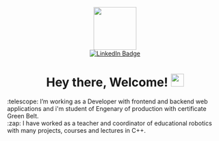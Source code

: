<div id="header" align="center">
  <img src="https://media.giphy.com/media/qgQUggAC3Pfv687qPC/giphy.gif" width="100"/>
</div>

<div align="center">
 <a href="https://www.linkedin.com/in/lu%C3%ADs-henrique-martins-dos-santos-a53773183/">
   <img src="https://img.shields.io/badge/LinkedIn-blue?style=for-the-badge&logo=linkedin&logoColor=white" alt="LinkedIn Badge"/>
 </a>
</div>

<div align="center">
  <h1>
    Hey there, Welcome!
    <img src="https://media.giphy.com/media/hvRJCLFzcasrR4ia7z/giphy.gif" width="30px"/>
  </h1>
</div>
  
  <div>
    :telescope: I’m working as a Developer with frontend and backend web applications and i'm student of Engenary of production with certificate Green Belt.
  </div>
  <div>
     :zap: I have worked as a teacher and coordinator of educational robotics with many projects, courses and lectures in C++.
  </div>



